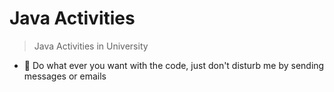 # Java Activities
> Java Activities in University

- 📢 Do what ever you want with the code, just don't disturb me by sending messages or emails
